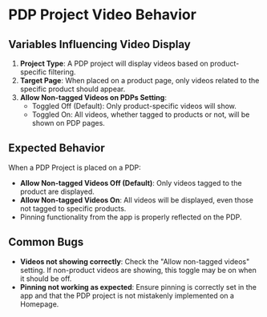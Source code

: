 # PDP Project Video Behavior

## Variables Influencing Video Display

1. **Project Type**: A PDP project will display videos based on product-specific filtering.
2. **Target Page**: When placed on a product page, only videos related to the specific product should appear.
3. **Allow Non-tagged Videos on PDPs Setting**:
   - Toggled Off (Default): Only product-specific videos will show.
   - Toggled On: All videos, whether tagged to products or not, will be shown on PDP pages.

## Expected Behavior

When a PDP Project is placed on a PDP:
- **Allow Non-tagged Videos Off (Default)**: Only videos tagged to the product are displayed.
- **Allow Non-tagged Videos On**: All videos will be displayed, even those not tagged to specific products.
- Pinning functionality from the app is properly reflected on the PDP.

## Common Bugs

- **Videos not showing correctly**: Check the "Allow non-tagged videos" setting. If non-product videos are showing, this toggle may be on when it should be off.
- **Pinning not working as expected**: Ensure pinning is correctly set in the app and that the PDP project is not mistakenly implemented on a Homepage.
